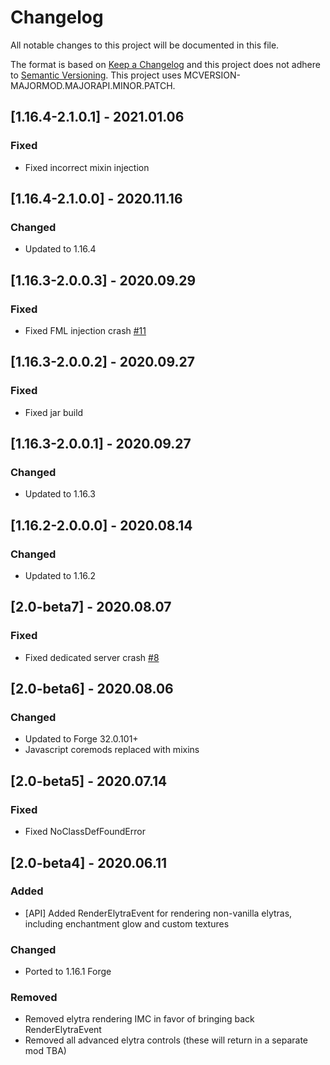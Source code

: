 # Changelog
All notable changes to this project will be documented in this file.

The format is based on [Keep a Changelog](http://keepachangelog.com/en/1.0.0/) and this project does not adhere to [Semantic Versioning](http://semver.org/spec/v2.0.0.html).
This project uses MCVERSION-MAJORMOD.MAJORAPI.MINOR.PATCH.

## [1.16.4-2.1.0.1] - 2021.01.06
### Fixed
- Fixed incorrect mixin injection

## [1.16.4-2.1.0.0] - 2020.11.16
### Changed
- Updated to 1.16.4

## [1.16.3-2.0.0.3] - 2020.09.29
### Fixed
- Fixed FML injection crash [#11](https://github.com/TheIllusiveC4/Caelus/issues/11)

## [1.16.3-2.0.0.2] - 2020.09.27
### Fixed
- Fixed jar build

## [1.16.3-2.0.0.1] - 2020.09.27
### Changed
- Updated to 1.16.3

## [1.16.2-2.0.0.0] - 2020.08.14
### Changed
- Updated to 1.16.2

## [2.0-beta7] - 2020.08.07
### Fixed
- Fixed dedicated server crash [#8](https://github.com/TheIllusiveC4/Caelus/issues/8)

## [2.0-beta6] - 2020.08.06
### Changed
- Updated to Forge 32.0.101+
- Javascript coremods replaced with mixins

## [2.0-beta5] - 2020.07.14
### Fixed
- Fixed NoClassDefFoundError

## [2.0-beta4] - 2020.06.11
### Added
- [API] Added RenderElytraEvent for rendering non-vanilla elytras, including enchantment glow and custom textures
### Changed
- Ported to 1.16.1 Forge
### Removed
- Removed elytra rendering IMC in favor of bringing back RenderElytraEvent
- Removed all advanced elytra controls (these will return in a separate mod TBA)